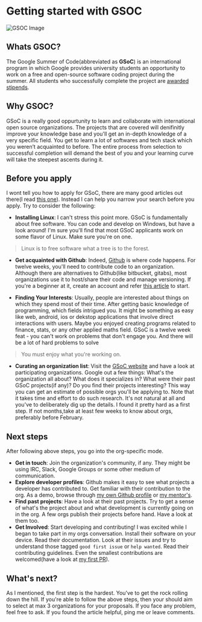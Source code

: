 # Getting started with GSOC

![GSOC Image](https://cdn-images-1.medium.com/max/600/1*ZcNmNPNXGg_iOyklYUbl-w.png)

## Whats GSOC?
The Google Summer of Code(abbreviated as **GSoC**) is an international program in which Google provides university students an opportunity to work on a free and open-source software coding project during the summer. All students who successfully complete the project are [awarded stipends](https://developers.google.com/open-source/gsoc/help/student-stipends).

## Why GSOC?
GSoC is a really good oppurtunity to learn and collaborate with international open source organizations. The projects that are covered will denifinitly improve your knowledge base and you'll get an in-depth knowledge of a very specific field. You get to learn a lot of softwares and tech stack which you weren’t acquainted to before. The entire process from selection to
successful completion will demand the best of you and your learning curve will take the steepest ascents during it.

## Before you apply
I wont tell you how to apply for GSoC, there are many good articles out there(I read [this one](https://danielpocock.com/getting-selected-for-google-summer-of-code-2016)). Instead I can help you narrow your search before you apply. Try to consider the following:

- **Installing Linux**: I can't stress this point more. GSoC is fundamentally about free software. You can code and develop on Windows,	but have a look around! I'm sure you'll find that most GSoC applicants work on some flavor of Linux. Make sure you're on one.
> Linux is to free software what a tree is to the forest.

- **Get acquainted with Github**: Indeed, [Github](http://github.com) is where code happens. For twelve weeks, you'll need to contribute code to an organization. Although there are alternatives to Github(like bitbucket, gitabs), most organizations use it to host/share their code and manage versioning. If you're a beginner at it, create an account and refer [this article](https://github.com/COPS-IITBHU/hello-cops) to start. 

- **Finding Your Interests**: Usually, people are interested about things on which they spend most of their time. After getting basic knowledge of programming, which fields intrigued you. It might be something as easy like web, android, ios or dekstop applications that involve direct interactions with users. Maybe you enjoyed creating programs related to finance, stats, or any other applied maths field. GSoC is a twelve week feat - you can't work on problems that don't engage you. And there will be a lot of hard problems to solve
> You must enjoy what you're working on.

- **Curating an organization list**: Visit the [GSoC website](http://summerofcode.withgoogle.com) and have a look at participating organizations. Google out a few things: What's the organization all about? What does it specializes in? What were their past GSoC projects(if any)? Do you find their projects interesting? This way you can get an estimate of possible orgs you'll be applying to. Note that it takes time and effort to do such research. It's not natural at all and you've to deliberately dig up the details. I found it pretty hard as a first step. If not months,take at least few weeks to know about orgs, preferably before February.

## Next steps
After following above steps, you go into the org-specific mode.

+ **Get in touch**: Join the organization's community, if any. They might be using IRC, Slack, Google Groups or some other medium of communication. 
+ **Explore developer profiles**: Github makes it easy to see what projects a developer has contributed to. Get familiar with their contribution to the org. As a demo, browse through [my own Github profile](https://github.com/AKS1996/) or [my mentor's](https://github.com/fspindle).
+ **Find past projects**: Have a look at their past projects. Try to get a sense of what's the project about and what development is currently going on in the org. A few orgs publish their projects before hand. Have a look at them too.
+ **Get Involved**: Start developing and contributing! I was excited while I began to take part in my orgs conversation. Install their software on your device. Read their documentation. Look at their issues and try to understand those tagged `good first issue` or `help wanted`. Read their contributing guidelines. Even the smallest contributions are welcomed(have a look at [my first PR](https://github.com/JuliaIntervals/IntervalArithmetic.jl/pull/91)).

## What's next?
As I mentioned, the first step is the hardest. You've to get the rock rolling down the hill. If you're able to follow the above steps, then your should aim to select at max 3 organizations for your proposals. If you face any problem, feel free to ask. If you found the article helpful, ping me or leave comments.

